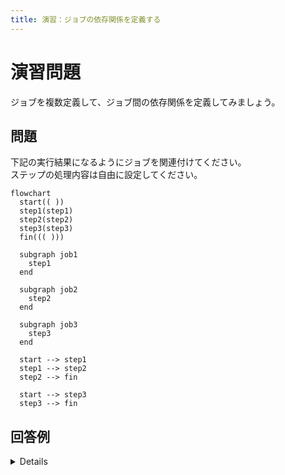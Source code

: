 ```yaml
---
title: 演習：ジョブの依存関係を定義する
---
```


# 演習問題

ジョブを複数定義して、ジョブ間の依存関係を定義してみましょう。

## 問題

下記の実行結果になるようにジョブを関連付けてください。  
ステップの処理内容は自由に設定してください。

```mermaid
flowchart
  start(( ))
  step1(step1)
  step2(step2)
  step3(step3)
  fin((( )))

  subgraph job1
    step1
  end

  subgraph job2
    step2
  end

  subgraph job3
    step3
  end

  start --> step1
  step1 --> step2
  step2 --> fin

  start --> step3
  step3 --> fin
```

## 回答例


<details>

```yaml
name: 演習2

on:
  workflow_dispatch:

jobs:
  job1:
    runs-on: ubuntu-latest
    steps:
      - name: step1
        run: echo 'step1'
  job2:
    needs: job1
    runs-on: ubuntu-latest
    steps:
      - name: step2
        run: echo 'step2'
  job3:
    runs-on: ubuntu-latest
    steps:
      - name: step3
        run: echo 'step3'
```

</details>